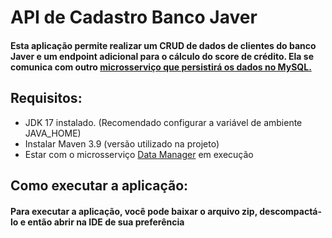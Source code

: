 # API de Cadastro Banco Javer
#### Esta aplicação permite realizar um CRUD de dados de clientes do banco Javer e um endpoint adicional para o cálculo do score de crédito. Ela se comunica com outro [microsserviço que persistirá os dados no MySQL.](https://github.com/DaniloMRosado/javer-banco-cadastro)

## Requisitos:
- JDK 17 instalado. (Recomendado configurar a variável de ambiente JAVA_HOME)
- Instalar Maven 3.9 (versão utilizado na projeto)
- Estar com o microsserviço [Data Manager](https://github.com/DaniloMRosado/javer-banco-cadastro) em execução
## Como executar a aplicação:
#### Para executar a aplicação, você pode baixar o arquivo zip, descompactá-lo e então abrir na IDE de sua preferência 
